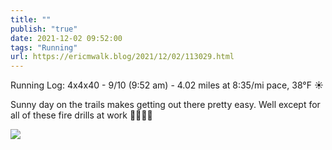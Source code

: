 ```yaml
---
title: ""
publish: "true"
date: 2021-12-02 09:52:00
tags: "Running"
url: https://ericmwalk.blog/2021/12/02/113029.html
---
```


Running Log: 4x4x40 - 9/10 (9:52 am) - 4.02 miles at 8:35/mi pace, 38°F ☀️

Sunny day on the trails makes getting out there pretty easy. Well except for all of these fire drills at work 🤦‍♂️🏃‍♂️

![](https://ericmwalk.blog/uploads/2021/254f87ffe8.jpg)